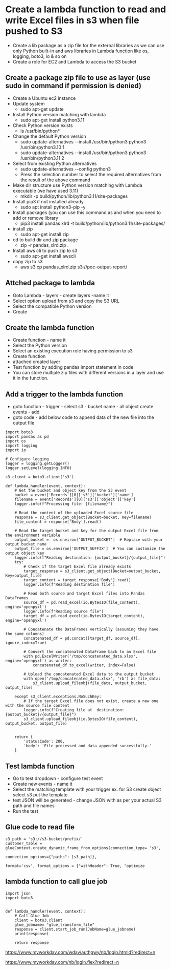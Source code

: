 # Create a lambda function to read and write Excel files in s3 when file pushed to S3
- Create a lib package as a zip file for the external libraries as we can use only Python built-in and aws libraries in Lambda function like os, logging, boto3, io & so on
- Create a role for EC2 and Lambda to access the S3 bucket
  
## Create a package zip file to use as layer (use sudo in command if permission is denied)
- Create a Ubuntu ec2 instance
- Update system
  - sudo apt-get update
- Install Python version matching with lambda
  - sudo apt-get install python3.11
- Check Python version exists
  - ls /usr/bin/python*
- Change the default Python version
  - sudo update-alternatives --install /usr/bin/python3 python3 /usr/bin/python3.10 1
  - sudo update-alternatives --install /usr/bin/python3 python3 /usr/bin/python3.11 2
- Select from existing Python alternatives 
  - sudo update-alternatives --config python3
  - Press the selection number to select the required alternatives from the result of the above command
- Make dir structure use Python version matching with Lambda executable (we have used 3.11)
  - mkdir -p build/python/lib/python3.11/site-packages
- Install pip3 if not installed already
  - sudo apt install python3-pip -y
- Install packages (you can use this command as and when you need to add or remove library
  - pip3 install pandas xlrd -t build/python/lib/python3.11/site-packages/
- install zip
  - sudo apt-get install zip
- cd to build dir and zip package
  - zip -r pandas_xlrd.zip .
- Install aws cli to push zip to s3
  - sudo apt-get install awscli
- copy zip to s3
  - aws s3 cp pandas_xlrd.zip s3://poc-output-report/

## Attched package to lambda
- Goto Lambda - layers - create layers -name it
- Select option upload from s3 and copy the S3 URL
- Select the compatible Python version
- Create

## Create the lambda function
- Create function - name it
- Select the Python version
- Select an existing execution role having permission to s3
- Create function
- attached created layer
- Test function by adding pandas import statement in code
- You can store multiple zip files with different versions in a layer and use it in the function.


## Add a trigger to the lambda function
- goto function - trigger - select s3 - bucket name - all object create events - add
- goto code - add below code to append data of the new file into the output file
```
import boto3
import pandas as pd
import os
import logging
import io 

# Configure logging
logger = logging.getLogger()
logger.setLevel(logging.INFO)

s3_client = boto3.client('s3')

def lambda_handler(event, context):
    # Get the bucket and object key from the S3 event
    bucket = event['Records'][0]['s3']['bucket']['name']
    filename = event['Records'][0]['s3']['object']['key']
    logger.info(f"Processing file: {filename}")

    # Read the content of the uploaded Excel source file
    response = s3_client.get_object(Bucket=bucket, Key=filename)
    file_content = response['Body'].read()

    # Read the target bucket and key for the output Excel file from the environment variable
    output_bucket =  os.environ['OUTPUT_BUCKET']  # Replace with your output bucket name
    output_file = os.environ['OUTPUT_SUFFIX']  # You can customize the output object key
    logger.info(f"Reading destination: {output_bucket}/{output_file}")
    try:
        # Check if the target Excel file already exists
        target_response = s3_client.get_object(Bucket=output_bucket, Key=output_file)
        target_content = target_response['Body'].read()
        logger.info(f"Reading destination file")
        
        # Read both source and target Excel files into Pandas DataFrames
        source_df = pd.read_excel(io.BytesIO(file_content), engine='openpyxl')
        logger.info(f"Reading source file")
        target_df = pd.read_excel(io.BytesIO(target_content), engine='openpyxl')
    
        # Concatenate the DataFrames vertically (assuming they have the same columns)
        concatenated_df = pd.concat([target_df, source_df], ignore_index=True)

        # Convert the concatenated DataFrame back to an Excel file
        with pd.ExcelWriter('/tmp/concatenated_data.xlsx', engine='openpyxl') as writer:
            concatenated_df.to_excel(writer, index=False)

        # Upload the concatenated Excel data to the output bucket
        with open('/tmp/concatenated_data.xlsx', 'rb') as file_data:
            s3_client.upload_fileobj(file_data, output_bucket, output_file)

    except s3_client.exceptions.NoSuchKey:
        # If the target Excel file does not exist, create a new one with the source file content
        logger.info(f"Creating file at  destination: {output_bucket}/{output_file}")
        s3_client.upload_fileobj(io.BytesIO(file_content), output_bucket, output_file)
        
        
    return {
        'statusCode': 200,
        'body': 'File processed and data appended successfully.'
    }

```

## Test lambda function
- Go to test dropdown - configure test event
- Create new events - name it
- Select the matching template with your trigger ex. for S3 create object select s3 put the template
- test JSON will be generated - change JSON with as per your actual S3 path and file names
- Run the test

  
## Glue code to read file
```
s3_path = 's3://s3-bucket/prefix/'
customer_table = glueContext.create_dynamic_frame_from_options(connection_type= 's3',
                                                               connection_options={"paths": [s3_path]},
                                                               format='csv', format_options = {"withHeader": True, "optimize
```
## lambda function to call glue job
```
import json
import boto3


def lambda_handler(event, context):
    # Call Glue Job
    client = boto3.client
    glue_jobname= "glue_transform_file"
    response = client.start_job_run(JobName=glue_jobname)
    print(response)
    
    return response

```


https://www.myworkday.com/wday/authgwy/nb/login.htmld?redirect=n

https://www.myworkday.com/nb/login.flex?redirect=n




